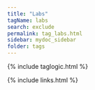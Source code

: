 ```yaml
---
title: "Labs"
tagName: labs
search: exclude
permalink: tag_labs.html
sidebar: mydoc_sidebar
folder: tags
---
```

{% include taglogic.html %}

{% include links.html %}
